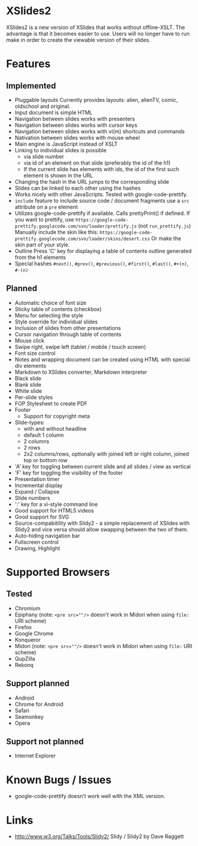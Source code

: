 # XSlides2

XSlides2 is a new version of XSlides that works without offline-XSLT.
The advantage is that it becomes easier to use.
Users will no longer have to run make in order to create the viewable version of their slides.

# Features

## Implemented
- Pluggable layouts
  Currently provides layouts: alien, alienTV, comic, oldschool and original.
- Input document is simple HTML
- Navigation between slides works with presenters
- Navigation between slides works with cursor keys
- Navigation between slides works with vi(m) shortcuts and commands
- Nativation between slides works with mouse wheel
- Main engine is JavaScript instead of XSLT
- Linking to individual slides is possible
  - via slide number
  - via id of an element on that slide (preferably the id of the h1)
  - If the current slide has elements with ids, the id of the first such element is shown in the URL
- Changing the hash in the URL jumps to the corresponding slide
- Slides can be linked to each other using the hashes
- Works nicely with other JavaScripts.
  Tested with google-code-prettify.
- `include` feature to include source code / document fragments
  use a `src` attribute on a `pre` element
- Utilizes google-code-prettify if available.
  Calls prettyPrint() if defined.
  If you want to prettify, use `https://google-code-prettify.googlecode.com/svn/loader/prettify.js` (not `run_prettify.js`)
  Manually include the skin like this: `https://google-code-prettify.googlecode.com/svn/loader/skins/desert.css`
  Or make the skin part of your style.
- Outline
  Press 'C' key for displaying a table of contents outline generated from the h1 elements
- Special hashes `#next()`, `#prev()`, `#previous()`, `#first()`, `#last()`, `#+(n)`, `#-(n)`

## Planned
- Automatic choice of font size
- Sticky table of contents (checkbox)
- Menu for selecting the style
- Style override for individual slides
- Inclusion of slides from other presentations
- Cursor navigation through table of contents
- Mouse click
- Swipe right, swipe left (tablet / mobile / touch screen)
- Font size control
- Notes and wrapping document can be created using HTML with special div elements
- Markdown to XSlides converter, Markdown interpreter
- Black slide
- Blank slide
- White slide
- Per-slide styles
- FOP Stylesheet to create PDF
- Footer
  - Support for copyright meta
- Slide-types:
  - with and without headline
  - default 1 column
  - 2 columns
  - 2 rows
  - 2x2 columns/rows, optionally with joined left or right column, joined top or bottom row
- 'A' key for toggling between current slide and all slides / view as vertical
- 'F' key for toggling the visibility of the footer
- Presentation timer
- Incremental display
- Expand / Collapse
- Slide numbers
- ':' key for a vi-style command line
- Good support for HTML5 videos
- Good support for SVG
- Source-compabitility with Slidy2 - a simple replacement of XSlides with Slidy2 and vice versa should allow swapping between the two of them.
- Auto-hiding navigation bar
- Fullscreen control
- Drawing, Highlight

# Supported Browsers

## Tested
- Chromium
- Epiphany (note: `<pre src=""/>` doesn't work in Midori when using `file:` URI scheme)
- Firefox
- Google Chrome
- Konqueror
- Midori (note: `<pre src=""/>` doesn't work in Midori when using `file:` URI scheme)
- QupZilla
- Rekonq

## Support planned
- Android
- Chrome for Android
- Safari
- Seamonkey
- Opera

## Support not planned
- Internet Explorer

# Known Bugs / Issues
- google-code-prettify doesn't work well with the XML version.

# Links
- http://www.w3.org/Talks/Tools/Slidy2/ Slidy / Slidy2 by Dave Raggett
